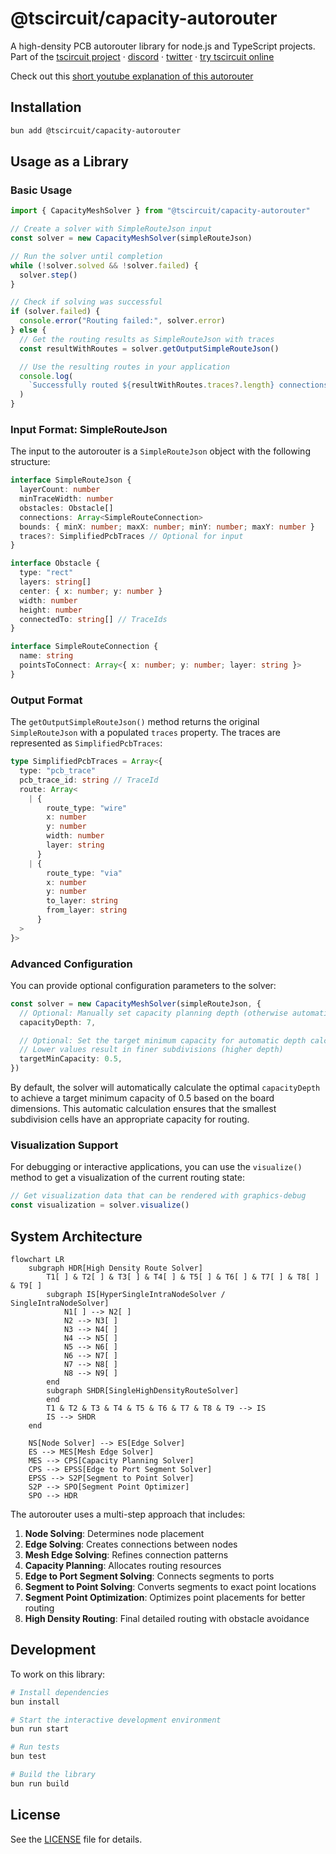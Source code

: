 # @tscircuit/capacity-autorouter

A high-density PCB autorouter library for node.js and TypeScript projects. Part of the [tscircuit project](https://github.com/tscircuit/tscircuit) &middot; [discord](https://tscircuit.com/join) &middot; [twitter](https://x.com/seveibar) &middot; [try tscircuit online](https://tscircuit.com)

Check out this [short youtube explanation of this autorouter](https://youtu.be/MmTk0806fAo)

## Installation

```bash
bun add @tscircuit/capacity-autorouter
```

## Usage as a Library

### Basic Usage

```typescript
import { CapacityMeshSolver } from "@tscircuit/capacity-autorouter"

// Create a solver with SimpleRouteJson input
const solver = new CapacityMeshSolver(simpleRouteJson)

// Run the solver until completion
while (!solver.solved && !solver.failed) {
  solver.step()
}

// Check if solving was successful
if (solver.failed) {
  console.error("Routing failed:", solver.error)
} else {
  // Get the routing results as SimpleRouteJson with traces
  const resultWithRoutes = solver.getOutputSimpleRouteJson()

  // Use the resulting routes in your application
  console.log(
    `Successfully routed ${resultWithRoutes.traces?.length} connections`
  )
}
```

### Input Format: SimpleRouteJson

The input to the autorouter is a `SimpleRouteJson` object with the following structure:

```typescript
interface SimpleRouteJson {
  layerCount: number
  minTraceWidth: number
  obstacles: Obstacle[]
  connections: Array<SimpleRouteConnection>
  bounds: { minX: number; maxX: number; minY: number; maxY: number }
  traces?: SimplifiedPcbTraces // Optional for input
}

interface Obstacle {
  type: "rect"
  layers: string[]
  center: { x: number; y: number }
  width: number
  height: number
  connectedTo: string[] // TraceIds
}

interface SimpleRouteConnection {
  name: string
  pointsToConnect: Array<{ x: number; y: number; layer: string }>
}
```

### Output Format

The `getOutputSimpleRouteJson()` method returns the original `SimpleRouteJson` with a populated `traces` property. The traces are represented as `SimplifiedPcbTraces`:

```typescript
type SimplifiedPcbTraces = Array<{
  type: "pcb_trace"
  pcb_trace_id: string // TraceId
  route: Array<
    | {
        route_type: "wire"
        x: number
        y: number
        width: number
        layer: string
      }
    | {
        route_type: "via"
        x: number
        y: number
        to_layer: string
        from_layer: string
      }
  >
}>
```

### Advanced Configuration

You can provide optional configuration parameters to the solver:

```typescript
const solver = new CapacityMeshSolver(simpleRouteJson, {
  // Optional: Manually set capacity planning depth (otherwise automatically calculated)
  capacityDepth: 7,

  // Optional: Set the target minimum capacity for automatic depth calculation
  // Lower values result in finer subdivisions (higher depth)
  targetMinCapacity: 0.5,
})
```

By default, the solver will automatically calculate the optimal `capacityDepth` to achieve a target minimum capacity of 0.5 based on the board dimensions. This automatic calculation ensures that the smallest subdivision cells have an appropriate capacity for routing.

### Visualization Support

For debugging or interactive applications, you can use the `visualize()` method to get a visualization of the current routing state:

```typescript
// Get visualization data that can be rendered with graphics-debug
const visualization = solver.visualize()
```

## System Architecture

```mermaid
flowchart LR
    subgraph HDR[High Density Route Solver]
        T1[ ] & T2[ ] & T3[ ] & T4[ ] & T5[ ] & T6[ ] & T7[ ] & T8[ ] & T9[ ]
        subgraph IS[HyperSingleIntraNodeSolver / SingleIntraNodeSolver]
            N1[ ] --> N2[ ]
            N2 --> N3[ ]
            N3 --> N4[ ]
            N4 --> N5[ ]
            N5 --> N6[ ]
            N6 --> N7[ ]
            N7 --> N8[ ]
            N8 --> N9[ ]
        end
        subgraph SHDR[SingleHighDensityRouteSolver]
        end
        T1 & T2 & T3 & T4 & T5 & T6 & T7 & T8 & T9 --> IS
        IS --> SHDR
    end

    NS[Node Solver] --> ES[Edge Solver]
    ES --> MES[Mesh Edge Solver]
    MES --> CPS[Capacity Planning Solver]
    CPS --> EPSS[Edge to Port Segment Solver]
    EPSS --> S2P[Segment to Point Solver]
    S2P --> SPO[Segment Point Optimizer]
    SPO --> HDR
```

The autorouter uses a multi-step approach that includes:

1. **Node Solving**: Determines node placement
2. **Edge Solving**: Creates connections between nodes
3. **Mesh Edge Solving**: Refines connection patterns
4. **Capacity Planning**: Allocates routing resources
5. **Edge to Port Segment Solving**: Connects segments to ports
6. **Segment to Point Solving**: Converts segments to exact point locations
7. **Segment Point Optimization**: Optimizes point placements for better routing
8. **High Density Routing**: Final detailed routing with obstacle avoidance

## Development

To work on this library:

```bash
# Install dependencies
bun install

# Start the interactive development environment
bun run start

# Run tests
bun test

# Build the library
bun run build
```

## License

See the [LICENSE](LICENSE) file for details.
